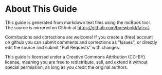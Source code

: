 # About This Guide

This guide is generated from markdown text files using the mdBook tool. The
source is mirrored on Github at <https://github.com/bnewbold/fatcat>.

Contributions and corrections are welcome! If you create a (free) account on
github you can submit comments and corrections as "Issues", or directly edit
the source and submit "Pull Requests" with changes.

This guide is licensed under a Creative Commons Attribution (CC-BY) license,
meaning you are free to redistribute, sell, and extend it without special
permission, as long as you credit the original authors.

